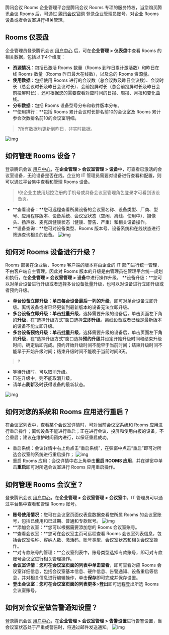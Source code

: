 腾讯会议 Rooms 企业管理平台是腾讯会议 Rooms 专项的服务特权，当您购买腾讯会议 Rooms 后，可通过 [腾讯会议官网](https://meeting.tencent.com) 登录企业管理员账号，对企业 Rooms 设备或者会议室进行相关管理。

## Rooms 仪表盘
企业管理员登录腾讯会议 [用户中心](https://meeting.tencent.com/user-center/personal-information) 后，可在**企业管理 > 仪表盘**中查看 Rooms 的相关数据，包括以下4个维度：
- **资源情况**：包括已激活 Rooms 数量（Rooms 到昨日累计激活数）和昨日在线 Rooms 数量（Rooms 昨日最大在线数），以及总的 Rooms 资源量。
- **使用数据**：包括使用 Rooms 进行的会议数（总会议数及昨日会议数）、会议时长（总会议时长及昨日会议时长）、会前投屏时长（总会前投屏时长及昨日会前投屏时长），还可根据您的需要查看对应时间的日报、周报、月报和变化曲线。
- **分布数据**：包括 Rooms 设备型号分布和软件版本分布。
- **使用排行：**包括 Rooms 累计会议时长排名前10的会议室及 Rooms 累计参会次数排名前10的会议室明细。
>?所有数据均更新到昨日，非实时数据。
>
![img](https://dldir1.qq.com/download/support-center/image/rooms/dashboard.png)

## 如何管理 Rooms 设备？
登录腾讯会议 [用户中心](https://meeting.tencent.com/user-center/personal-information)，在**企业管理 > 会议室管理 > 设备**中，可查看已激活的会议室设备，无论设备是否在线。企业的 IT 管理员需要对设备进行查看和配置，则可以通过平台集中查看和管理 Rooms 设备。
>!仅企业主使用超控注册的手机号或具备会议室管理角色登录才可看到该设备页。

- **查看设备：**您可远程查看所属设备的会议室名称、设备类型、厂商、型号、应用程序版本、设备系统、会议室状态（空闲、离线、使用中）、摄像头、扬声器、麦克风健康状态（健康、警告、严重）和相关设备操作。
- **设备查询：**您可对设备类型、Rooms 版本号、设备系统和在线状态进行筛选查询相关的设备。
![img](https://dldir1.qq.com/download/support-center/image/rooms/device.png)

## 如何对 Rooms 设备进行升级？
Rooms 部署在企业后，Rooms 客户端的版本将由企业的 IT 部门进行统一管理，不由客户端自主管理。因此对 Rooms 版本的升级是由管理员在管理平台统一规划和执行，在**企业管理 > 会议室管理 > 设备**中进行操作升级。
**设备升级：**您可以对单台设备进行升级或者选择多台设备批量升级，也可以对设备进行立即升级或者预约升级。
- **单台设备立即升级：**单击每台设备最后一列的**升级**，即可对单台设备立即升级。离线设备或者已经更新到最新版本的设备无法立即升级。
- **多台设备立即升级：**单击**批量升级**，选择需要升级的设备后，单击页面左下角的**升级**，在“选择升级方式”窗口选择**立即升级**。离线设备或者已经是最新版本的设备不能立即升级。
- **多台设备预约升级：**单击**批量升级**，选择需要升级的设备后，单击页面左下角的**升级**，在“选择升级方式”窗口选择**预约升级**并设定开始升级时间和结束升级时间，确定后即完成。预约开始升级时间不能早于当前时间；结束升级时间不能早于开始升级时间；结束升级时间不能晚于当前时间8天。
>? 
 - 等待升级时，可以取消升级。
 - 已在升级中，则不能取消升级。
 - 请单击**刷新**及时获得设备的最新状态。
 
![img](https://dldir1.qq.com/download/support-center/image/rooms/device_ug.png)

## 如何对您的系统和 Rooms 应用进行重启？
在会议室列表中，查看某个会议室详情时，可对当前会议室系统和 Rooms 应用进行重启操作；离线设备不能进行重启；正在进行会议、投屏和使用白板的设备，不会重启；建议在维护时间窗内进行，以保证重启成功。
- 重启系统：会议详情中右上角点击“重启系统”，在弹窗中点击“重启”即可对所选会议室的系统进行重启操作；
![img](https://dldir1.qq.com/download/support-center/image/rooms/device_rs.png)
- 重启 Rooms 应用：会议详情中右上角单击**重启 ROOMS 应用**，并在弹窗中单击**重启**即可对所选会议室进行 Rooms 应用重启操作。

## 如何管理 Rooms 会议室？
登录腾讯会议 [用户中心](https://meeting.tencent.com/user-center/personal-information)，在**企业管理 > 会议室管理 > 会议室**中，IT 管理员可以通过平台集中查看和管理 Rooms 账号。
- **账号使用情况**：您可在会议室页面仪表盘数据查看您所属 Rooms 的会议室账号，包括已使用和已过期、普通和专款账号。
![img](https://dldir1.qq.com/download/support-center/image/rooms/meetingrooms.png)
- **添加会议室：**您可以根据需要添加您的 Rooms 会议室账号。
- **查看会议室：**您可在会议室主页可远程查看 Rooms 会议室列表信息，包括会议室名称、容纳人数、激活码、账号类型、会议室状态和相关会议室操作。
- **对专款账号的管理：**会议室列表中，账号类型选择专款账号，即可对专款账号会议室进行相关管理操作。
- **会议室详情：**您可在会议室页面的列表中单击**查看**，即可查看对应 Rooms 会议室详细信息，包括会议室基本信息、硬件信息、告警通知、设备重启等信息，并对相关信息进行编辑操作，单击**保存**即可完成并保存设置。
- **登出会议室：**您可在会议室页面的列表**更多**>**登出**即可远程登出所选 Rooms 会议室账号。

## 如何对会议室做告警通知设置？
登录腾讯会议 [用户中心](https://meeting.tencent.com/user-center/personal-information)，在**企业管理 > 会议室管理 > 告警设置**进行告警设置，当会议室状态处于严重或警告时，将通过邮件发送通知。
![img](https://dldir1.qq.com/download/support-center/image/rooms/warning_set.png)
